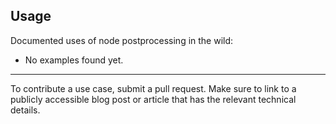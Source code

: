 ## Usage

Documented uses of node postprocessing in the wild:
* No examples found yet.

-------
To contribute a use case, submit a pull request. Make sure to link to a publicly accessible blog post or article that has the relevant technical details.

